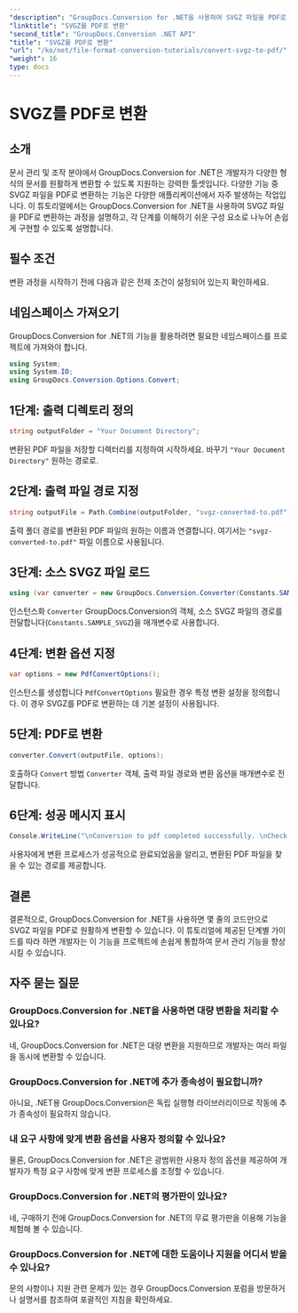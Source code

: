 ```yaml
---
"description": "GroupDocs.Conversion for .NET을 사용하여 SVGZ 파일을 PDF로 손쉽게 변환하세요. 단계별 튜토리얼을 살펴보고 원활한 문서 관리 기능을 활용해 보세요."
"linktitle": "SVGZ를 PDF로 변환"
"second_title": "GroupDocs.Conversion .NET API"
"title": "SVGZ를 PDF로 변환"
"url": "/ko/net/file-format-conversion-tutorials/convert-svgz-to-pdf/"
"weight": 16
type: docs
---
```

# SVGZ를 PDF로 변환

## 소개
문서 관리 및 조작 분야에서 GroupDocs.Conversion for .NET은 개발자가 다양한 형식의 문서를 원활하게 변환할 수 있도록 지원하는 강력한 툴셋입니다. 다양한 기능 중 SVGZ 파일을 PDF로 변환하는 기능은 다양한 애플리케이션에서 자주 발생하는 작업입니다. 이 튜토리얼에서는 GroupDocs.Conversion for .NET을 사용하여 SVGZ 파일을 PDF로 변환하는 과정을 설명하고, 각 단계를 이해하기 쉬운 구성 요소로 나누어 손쉽게 구현할 수 있도록 설명합니다.
## 필수 조건
변환 과정을 시작하기 전에 다음과 같은 전제 조건이 설정되어 있는지 확인하세요.

## 네임스페이스 가져오기
GroupDocs.Conversion for .NET의 기능을 활용하려면 필요한 네임스페이스를 프로젝트에 가져와야 합니다.
```csharp
using System;
using System.IO;
using GroupDocs.Conversion.Options.Convert;
```

## 1단계: 출력 디렉토리 정의
```csharp
string outputFolder = "Your Document Directory";
```
변환된 PDF 파일을 저장할 디렉터리를 지정하여 시작하세요. 바꾸기 `"Your Document Directory"` 원하는 경로로.
## 2단계: 출력 파일 경로 지정
```csharp
string outputFile = Path.Combine(outputFolder, "svgz-converted-to.pdf");
```
출력 폴더 경로를 변환된 PDF 파일의 원하는 이름과 연결합니다. 여기서는 `"svgz-converted-to.pdf"` 파일 이름으로 사용됩니다.
## 3단계: 소스 SVGZ 파일 로드
```csharp
using (var converter = new GroupDocs.Conversion.Converter(Constants.SAMPLE_SVGZ))
```
인스턴스화 `Converter` GroupDocs.Conversion의 객체, 소스 SVGZ 파일의 경로를 전달합니다(`Constants.SAMPLE_SVGZ`)을 매개변수로 사용합니다.
## 4단계: 변환 옵션 지정
```csharp
var options = new PdfConvertOptions();
```
인스턴스를 생성합니다 `PdfConvertOptions` 필요한 경우 특정 변환 설정을 정의합니다. 이 경우 SVGZ를 PDF로 변환하는 데 기본 설정이 사용됩니다.
## 5단계: PDF로 변환
```csharp
converter.Convert(outputFile, options);
```
호출하다 `Convert` 방법 `Converter` 객체, 출력 파일 경로와 변환 옵션을 매개변수로 전달합니다.
## 6단계: 성공 메시지 표시
```csharp
Console.WriteLine("\nConversion to pdf completed successfully. \nCheck output in {0}", outputFolder);
```
사용자에게 변환 프로세스가 성공적으로 완료되었음을 알리고, 변환된 PDF 파일을 찾을 수 있는 경로를 제공합니다.

## 결론
결론적으로, GroupDocs.Conversion for .NET을 사용하면 몇 줄의 코드만으로 SVGZ 파일을 PDF로 원활하게 변환할 수 있습니다. 이 튜토리얼에 제공된 단계별 가이드를 따라 하면 개발자는 이 기능을 프로젝트에 손쉽게 통합하여 문서 관리 기능을 향상시킬 수 있습니다.
## 자주 묻는 질문
### GroupDocs.Conversion for .NET을 사용하면 대량 변환을 처리할 수 있나요?
네, GroupDocs.Conversion for .NET은 대량 변환을 지원하므로 개발자는 여러 파일을 동시에 변환할 수 있습니다.
### GroupDocs.Conversion for .NET에 추가 종속성이 필요합니까?
아니요, .NET용 GroupDocs.Conversion은 독립 실행형 라이브러리이므로 작동에 추가 종속성이 필요하지 않습니다.
### 내 요구 사항에 맞게 변환 옵션을 사용자 정의할 수 있나요?
물론, GroupDocs.Conversion for .NET은 광범위한 사용자 정의 옵션을 제공하여 개발자가 특정 요구 사항에 맞게 변환 프로세스를 조정할 수 있습니다.
### GroupDocs.Conversion for .NET의 평가판이 있나요?
네, 구매하기 전에 GroupDocs.Conversion for .NET의 무료 평가판을 이용해 기능을 체험해 볼 수 있습니다.
### GroupDocs.Conversion for .NET에 대한 도움이나 지원을 어디서 받을 수 있나요?
문의 사항이나 지원 관련 문제가 있는 경우 GroupDocs.Conversion 포럼을 방문하거나 설명서를 참조하여 포괄적인 지침을 확인하세요.